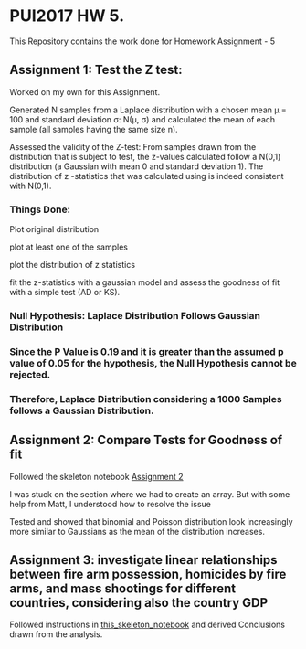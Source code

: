 # PUI2017 HW 5.

This Repository contains the work done for Homework Assignment - 5


## Assignment 1: Test the Z test: 

Worked on my own for this Assignment.


Generated N samples from a Laplace distribution with a chosen mean μ = 100 and standard deviation σ: N(μ, σ) and calculated the mean of each sample (all samples having the same size n). 

Assessed the validity of the Z-test: From samples drawn from the distribution that is subject to test, the z-values calculated follow a N(0,1) distribution (a Gaussian with mean 0 and standard deviation 1). The distribution of z -statistics that was calculated using  is indeed consistent with N(0,1).

### Things Done: 

Plot original distribution

plot at least one of the samples

plot the distribution of z statistics

fit the z-statistics with a gaussian model and assess the goodness of fit with a simple test (AD or KS).

### Null Hypothesis: Laplace Distribution Follows Gaussian Distribution 
### Since the P Value is 0.19 and it is greater than the assumed p value of 0.05 for the hypothesis, the Null Hypothesis cannot be rejected.

### Therefore, Laplace Distribution considering a 1000 Samples follows a Gaussian Distribution.


## Assignment 2: Compare Tests for Goodness of fit
Followed the skeleton notebook [Assignment 2](https://github.com/fedhere/PUI2017_fb55/blob/master/HW5_fb55/Assignment2_instructions.ipynb)

I was stuck on the section where we had to create an array. But with some help from Matt, I understood how to resolve the issue

Tested and showed that binomial and Poisson distribution look increasingly more similar to Gaussians as the mean of the distribution increases.


## Assignment 3: investigate linear relationships between fire arm possession, homicides by fire arms, and mass shootings for different countries, considering also the country GDP


Followed instructions in [this_skeleton_notebook](https://github.com/fedhere/PUI2017_fb55/blob/master/HW5_fb55/Assignment3_instructionsUpdated.ipynb) and derived Conclusions drawn from the analysis.
